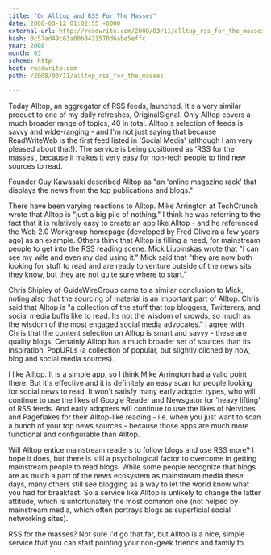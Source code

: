 ```yaml
---
title: "On Alltop and RSS For The Masses"
date: 2008-03-12 01:02:55 +0000
external-url: http://readwrite.com/2008/03/11/alltop_rss_for_the_masses
hash: 0c57ad49c63a00b0421570d6abe5effc
year: 2008
month: 03
scheme: http
host: readwrite.com
path: /2008/03/11/alltop_rss_for_the_masses

---
```


Today Alltop, an aggregator of RSS feeds, launched. It's a very similar product to one of my daily refreshes, OriginalSignal. Only Alltop covers a much broader range of topics, 40 in total. Alltop's selection of feeds is savvy and wide-ranging - and I'm not just saying that because ReadWriteWeb is the first feed listed in 'Social Media' (although I am very pleased about that!). The service is being positioned as 'RSS for the masses', because it makes it very easy for non-tech people to find new sources to read.


Founder Guy Kawasaki described Alltop as "an 'online magazine rack' that displays the news from the top publications and blogs."

There have been varying reactions to Alltop. Mike Arrington at TechCrunch wrote that Alltop is "just a big pile of nothing." I think he was referring to the fact that it is relatively easy to create an app like Alltop - and he referenced the Web 2.0 Workgroup homepage (developed by Fred Oliveira a few years ago) as an example. Others think that Alltop is filling a need, for mainstream people to get into the RSS reading scene. Mick Liubinskas wrote that "I can see my wife and even my dad using it." Mick said that "they are now both looking for stuff to read and are ready to venture outside of the news sits they know, but they are not quite sure where to start." 

Chris Shipley of GuideWireGroup came to a similar conclusion to Mick, noting also that the sourcing of material is an important part of Alltop. Chris said that Alltop is "a collection of the stuff that top bloggers, Twitterers, and social media buffs like to read. Its not the wisdom of crowds, so much as the wisdom of the most engaged social media advocates." I agree with Chris that the content selection on Alltop is smart and savvy - these are quality blogs. Certainly Alltop has a much broader set of sources than its inspiration, PopURLs (a collection of popular, but slightly cliched by now, blog and social media sources).



I like Alltop. It is a simple app, so I think Mike Arrington had a valid point there. But it's effective and it is definitely an easy scan for people looking for social news to read. It won't satisfy many early adopter types, who will continue to use the likes of Google Reader and Newsgator for 'heavy lifting' of RSS feeds. And early adopters will continue to use the likes of Netvibes and Pageflakes for their Alltop-like reading - i.e. when you just want to scan a bunch of your top news sources - because those apps are much more functional and configurable than Alltop. 

Will Alltop entice mainstream readers to follow blogs and use RSS more? I hope it does, but there is still a psychological factor to overcome in getting mainstream people to read blogs. While some people recognize that blogs are as much a part of the news ecosystem as mainstream media these days, many others still see blogging as a way to let the world know what you had for breakfast. So a service like Alltop is unlikely to change the latter attitude, which is unfortunately the most common one (not helped by mainstream media, which often portrays blogs as superficial social networking sites).

RSS for the masses? Not sure I'd go that far, but Alltop is a nice, simple service that you can start pointing your non-geek friends and family to.
